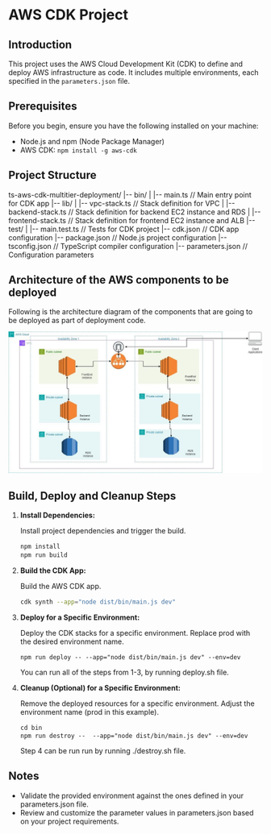 # AWS CDK Project

## Introduction

This project uses the AWS Cloud Development Kit (CDK) to define and deploy AWS infrastructure as code. It includes multiple environments, each specified in the `parameters.json` file.

## Prerequisites

Before you begin, ensure you have the following installed on your machine:

- Node.js and npm (Node Package Manager)
- AWS CDK: `npm install -g aws-cdk`

## Project Structure

ts-aws-cdk-multitier-deployment/
|-- bin/
| |-- main.ts // Main entry point for CDK app
|-- lib/
| |-- vpc-stack.ts // Stack definition for VPC
| |-- backend-stack.ts // Stack definition for backend EC2 instance and RDS
| |-- frontend-stack.ts // Stack definition for frontend EC2 instance and ALB
|-- test/
| |-- main.test.ts // Tests for CDK project
|-- cdk.json // CDK app configuration
|-- package.json // Node.js project configuration
|-- tsconfig.json // TypeScript compiler configuration
|-- parameters.json // Configuration parameters

## Architecture of the AWS components to be deployed
Following is the architecture diagram of the components that are going to be deployed as part of deployment code.

![Local Image](./assets/aws-multitier-diagram.jpg)


## Build, Deploy and Cleanup Steps

1. **Install Dependencies:**
   
   Install project dependencies and trigger the build.

   ```bash
   npm install
   npm run build

2. **Build the CDK App:**

    Build the AWS CDK app.

    ```bash
    cdk synth --app="node dist/bin/main.js dev"

3. **Deploy for a Specific Environment:**

    Deploy the CDK stacks for a specific environment. Replace prod with the desired environment name.

    ```
    npm run deploy -- --app="node dist/bin/main.js dev" --env=dev
    ```
    You can run all of the steps from 1-3, by running deploy.sh file.

4. **Cleanup (Optional) for a Specific Environment:**

    Remove the deployed resources for a specific environment. Adjust the environment name (prod in this example).

    ```
    cd bin
    npm run destroy --  --app="node dist/bin/main.js dev" --env=dev
    ```

    Step 4 can be run run by running ./destroy.sh file.
## Notes

* Validate the provided environment against the ones defined in your parameters.json file.
* Review and customize the parameter values in parameters.json based on your project requirements.
